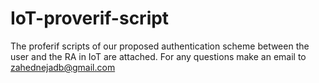 # IoT-proverif-script

The proferif scripts of our proposed authentication scheme between the user and the RA in IoT are attached. For any questions make an email to zahednejadb@gmail.com
